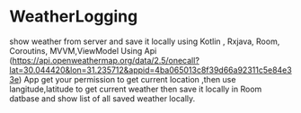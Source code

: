 # WeatherLogging
show weather from server and save it locally using Kotlin , Rxjava, Room, Coroutins, MVVM,ViewModel
Using Api (https://api.openweathermap.org/data/2.5/onecall?lat=30.044420&lon=31.235712&appid=4ba065013c8f39d66a92311c5e84e33e)
App get your permission to get current location ,then use langitude,latitude to get current weather
then save it locally in Room datbase
and show list of all saved weather locally.

